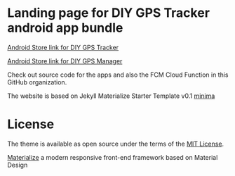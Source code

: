 # Landing page for DIY GPS Tracker android app bundle

[Android Store link for DIY GPS Tracker][1]

[Android Store link for DIY GPS Manager][2]

Check out source code for the apps and also the FCM Cloud Function in this GitHub organization.

The website is based on Jekyll Materialize Starter Template v0.1 [minima][3]

# License

The theme is available as open source under the terms of the [MIT License][4].

[Materialize][5] a  modern responsive front-end framework based on Material Design

[1]: https://play.google.com/store/apps/details?id=dev.csaba.diygpstracker
[2]: https://play.google.com/store/apps/details?id=dev.csaba.diygpsmanager
[3]: https://github.com/macrod68/jekyll-materialize-starter-template
[4]: https://opensource.org/licenses/MIT
[5]: http://materializecss.com/

